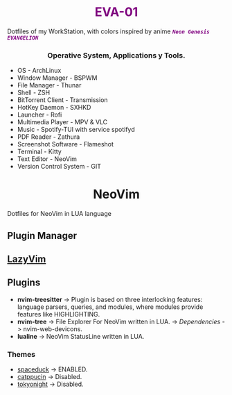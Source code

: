 <h1 style="color: purple" align="center">EVA-01</h1>

Dotfiles of my WorkStation, with colors inspired by anime <code style="color : purple"><b><i>Neon Genesis EVANGELION</i></b></code>

<h3 align="center">Operative System, Applications y Tools.</h3>

* OS -  ArchLinux
* Window Manager -  BSPWM
* File Manager - Thunar
* Shell -   ZSH 
* BitTorrent Client - Transmission
* HotKey Daemon - SXHKD
* Launcher - Rofi
* Multimedia Player -    MPV & VLC
* Music -  Spotify-TUI with service spotifyd
* PDF Reader -  Zathura
* Screenshot Software - Flameshot
* Terminal - Kitty
* Text Editor - NeoVim
* Version Control System -    GIT

<h1 align="center">NeoVim</h1>

Dotfiles for NeoVim in LUA language

##      Plugin Manager

## [LazyVim](https://github.com/folke/lazy.nvim)

##      Plugins 

- **nvim-treesitter** -> Plugin is based on three interlocking features: language parsers, queries, and modules, where modules provide features like HIGHLIGHTING.
- **nvim-tree** -> File Explorer For NeoVim written in LUA. -> *Dependencies* -> nvim-web-devicons.
- **lualine** -> NeoVim StatusLine written in LUA.


###     Themes

- [spaceduck](https://github.com/spaceduck-theme/nvim) -> ENABLED.
- [catppucin](https://github.com/catppuccin/catppuccin) -> Disabled.
- [tokyonight](https://github.com/folke/tokyonight.nvim) -> Disabled.


